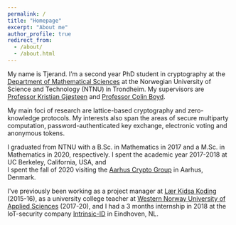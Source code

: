 ```yaml
---
permalink: /
title: "Homepage"
excerpt: "About me"
author_profile: true
redirect_from:
  - /about/
  - /about.html
---
```


My name is Tjerand. I’m a second year PhD student in cryptography at the [Department of Mathematical Sciences](https://www.ntnu.edu/imf) at the Norwegian University of Science and Technology (NTNU) in Trondheim. My supervisors are [Professor Kristian Gjøsteen](https://www.ntnu.edu/employees/kristian.gjosteen) and [Professor Colin Boyd](https://www.ntnu.edu/employees/colin.boyd).

My main foci of research are lattice-based cryptography and zero-knowledge protocols. My interests also span the areas of secure multiparty computation, password-authenticated key exchange, electronic voting and anonymous tokens.

I graduated from NTNU with a B.Sc. in Mathematics in 2017 and a M.Sc. in Mathematics in 2020, respectively. I spent the academic year 2017-2018 at UC Berkeley, California, USA, and\
I spent the fall of 2020 visiting the [Aarhus Crypto Group](https://users-cs.au.dk/orlandi/cryptogroup) in Aarhus, Denmark.

I've previously been working as a project manager at [Lær Kidsa Koding](https://www.kidsakoder.no) (2015-16), as a university college teacher at [Western Norway University of Applied Sciences](https://www.hvl.no/en) (2017-20), and I had a 3 months internship in 2018 at the IoT-security company [Intrinsic-ID](https://www.intrinsic-id.com) in Eindhoven, NL.
